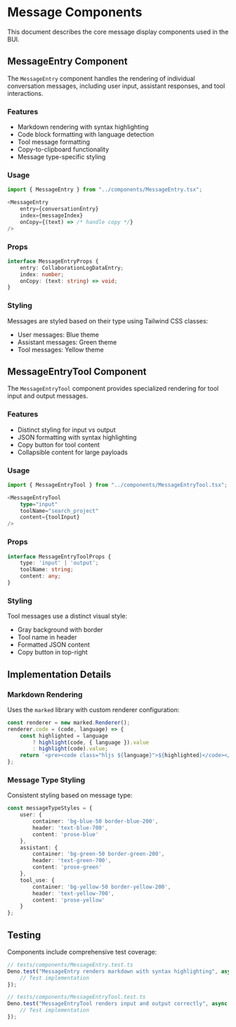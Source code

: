 # Message Components

This document describes the core message display components used in the BUI.

## MessageEntry Component

The `MessageEntry` component handles the rendering of individual conversation messages, including user input, assistant responses, and tool interactions.

### Features

- Markdown rendering with syntax highlighting
- Code block formatting with language detection
- Tool message formatting
- Copy-to-clipboard functionality
- Message type-specific styling

### Usage

```typescript
import { MessageEntry } from "../components/MessageEntry.tsx";

<MessageEntry 
    entry={conversationEntry}
    index={messageIndex}
    onCopy={(text) => /* handle copy */}
/>
```

### Props

```typescript
interface MessageEntryProps {
    entry: CollaborationLogDataEntry;
    index: number;
    onCopy: (text: string) => void;
}
```

### Styling

Messages are styled based on their type using Tailwind CSS classes:
- User messages: Blue theme
- Assistant messages: Green theme
- Tool messages: Yellow theme

## MessageEntryTool Component

The `MessageEntryTool` component provides specialized rendering for tool input and output messages.

### Features

- Distinct styling for input vs output
- JSON formatting with syntax highlighting
- Copy button for tool content
- Collapsible content for large payloads

### Usage

```typescript
import { MessageEntryTool } from "../components/MessageEntryTool.tsx";

<MessageEntryTool
    type="input"
    toolName="search_project"
    content={toolInput}
/>
```

### Props

```typescript
interface MessageEntryToolProps {
    type: 'input' | 'output';
    toolName: string;
    content: any;
}
```

### Styling

Tool messages use a distinct visual style:
- Gray background with border
- Tool name in header
- Formatted JSON content
- Copy button in top-right

## Implementation Details

### Markdown Rendering

Uses the `marked` library with custom renderer configuration:

```typescript
const renderer = new marked.Renderer();
renderer.code = (code, language) => {
    const highlighted = language
        ? highlight(code, { language }).value
        : highlight(code).value;
    return `<pre><code class="hljs ${language}">${highlighted}</code></pre>`;
};
```

### Message Type Styling

Consistent styling based on message type:

```typescript
const messageTypeStyles = {
    user: {
        container: 'bg-blue-50 border-blue-200',
        header: 'text-blue-700',
        content: 'prose-blue'
    },
    assistant: {
        container: 'bg-green-50 border-green-200',
        header: 'text-green-700',
        content: 'prose-green'
    },
    tool_use: {
        container: 'bg-yellow-50 border-yellow-200',
        header: 'text-yellow-700',
        content: 'prose-yellow'
    }
};
```

## Testing

Components include comprehensive test coverage:

```typescript
// tests/components/MessageEntry.test.ts
Deno.test("MessageEntry renders markdown with syntax highlighting", async () => {
    // Test implementation
});

// tests/components/MessageEntryTool.test.ts
Deno.test("MessageEntryTool renders input and output correctly", async () => {
    // Test implementation
});
```